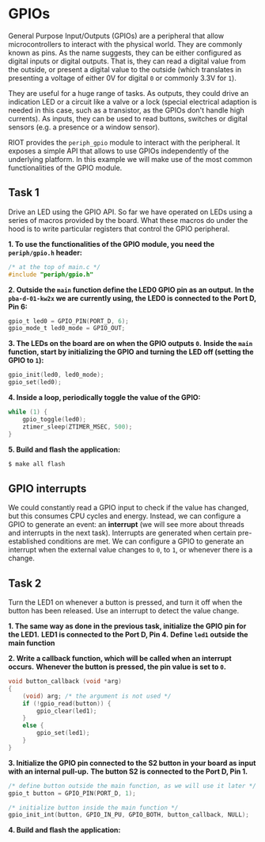 # GPIOs

General Purpose Input/Outputs (GPIOs) are a peripheral that allow
microcontrollers to interact with the physical world. They are 
commonly known as pins. As the name suggests, they can be either configured as
digital inputs or digital outputs. That is, they can read a digital value from
the outside, or present a digital value to the outside (which translates in
presenting a voltage of either 0V for digital `0` or commonly 3.3V for `1`).

They are useful for a huge range of tasks. As outputs, they could drive an
indication LED or a circuit like a valve or a lock (special electrical
adaption is needed in this case, such as a transistor, as the GPIOs don't
handle high currents). As inputs, they can be used to read buttons, switches
or digital sensors (e.g. a presence or a window sensor).

RIOT provides the `periph_gpio` module to interact with the peripheral. It
exposes a simple API that allows to use GPIOs independently of the underlying
platform. In this example we will make use of the most common functionalities
of the GPIO module.

## Task 1

Drive an LED using the GPIO API. So far we have operated on LEDs using a series
of macros provided by the board. What these macros do under the hood is to
write particular registers that control the GPIO peripheral.

**1. To use the functionalities of the GPIO module, you need the `periph/gpio.h` header:**
```C
/* at the top of main.c */
#include "periph/gpio.h"
```

**2. Outside the `main` function define the LED0 GPIO pin as an output.**
**In the `pba-d-01-kw2x` we are currently using, the LED0 is connected to the**
**Port D, Pin 6:**
```C
gpio_t led0 = GPIO_PIN(PORT_D, 6);
gpio_mode_t led0_mode = GPIO_OUT;
```

**3. The LEDs on the board are on when the GPIO outputs `0`.**
**Inside the `main` function, start by initializing the GPIO and turning the LED off (setting the GPIO to `1`):**
```C
gpio_init(led0, led0_mode);
gpio_set(led0);
```

**4. Inside a loop, periodically toggle the value of the GPIO:**
```C
while (1) {
    gpio_toggle(led0);
    ztimer_sleep(ZTIMER_MSEC, 500);
}
```

**5. Build and flash the application:**
```sh
$ make all flash
```

## GPIO interrupts

We could constantly read a GPIO input to check if the value has changed, but this
consumes CPU cycles and energy. Instead, we can configure a GPIO to generate an
event: an **interrupt** (we will see more about threads and interrupts in the
next task). Interrupts are generated when certain pre-established conditions
are met. We can configure a GPIO to generate an interrupt when the external
value changes to `0`, to `1`, or whenever there is a change.

## Task 2

Turn the LED1 on whenever a button is pressed, and turn it off when the button has been released.
Use an interrupt to detect the value change.

**1. The same way as done in the previous task, initialize the GPIO pin for the LED1.**
**LED1 is connected to the Port D, Pin 4.**
**Define `led1` outside the main function**

**2. Write a callback function, which will be called when an interrupt occurs.**
**Whenever the button is pressed, the pin value is set to `0`.**
```C
void button_callback (void *arg)
{
    (void) arg; /* the argument is not used */
    if (!gpio_read(button)) {
        gpio_clear(led1);
    }
    else {
        gpio_set(led1);
    }
}
```

**3. Initialize the GPIO pin connected to the S2 button in your board as input with an internal pull-up.**
**The button S2 is connected to the Port D, Pin 1.**
```C
/* define button outside the main function, as we will use it later */
gpio_t button = GPIO_PIN(PORT_D, 1);

/* initialize button inside the main function */
gpio_init_int(button, GPIO_IN_PU, GPIO_BOTH, button_callback, NULL);
```

**4. Build and flash the application:**

